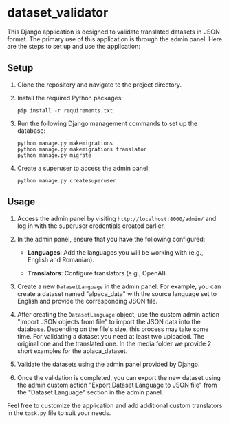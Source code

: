 # dataset_validator

This Django application is designed to validate translated datasets in JSON format.
The primary use of this application is through the admin panel. Here are the steps to set up and use the application:

## Setup

1. Clone the repository and navigate to the project directory.

2. Install the required Python packages:

   ```
   pip install -r requirements.txt
   ```

3. Run the following Django management commands to set up the database:

   ```
   python manage.py makemigrations
   python manage.py makemigrations translator
   python manage.py migrate
   ```

4. Create a superuser to access the admin panel:

   ```
   python manage.py createsuperuser
   ```

## Usage

1. Access the admin panel by visiting `http://localhost:8000/admin/` and log in with the superuser credentials created earlier.

2. In the admin panel, ensure that you have the following configured:

   - **Languages**: Add the languages you will be working with (e.g., English and Romanian).

   - **Translators**: Configure translators (e.g., OpenAI).

3. Create a new `DatasetLanguage` in the admin panel. For example, you can create a dataset named "alpaca_data" with the source language set to English and provide the corresponding JSON file.

4. After creating the `DatasetLanguage` object, use the custom admin action "Import JSON objects from file" to import the JSON data into the database. Depending on the file's size, this process may take some time. For validating a dataset you need at least two uploaded. The original one and the translated one. In the media folder we provide 2 short examples for the aplaca_dataset.

5. Validate the datasets using the admin panel provided by Django.

6. Once the validation is completed, you can export the new dataset using the admin custom action "Export Dataset Language to JSON file" from the "Dataset Language" section in the admin panel.

Feel free to customize the application and add additional custom translators in the `task.py` file to suit your needs.
